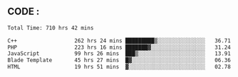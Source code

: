 ## CODE :
<!--START_SECTION:waka-->

```txt
Total Time: 710 hrs 42 mins

C++                  262 hrs 24 mins █████████▒░░░░░░░░░░░░░░░   36.71 %
PHP                  223 hrs 16 mins ███████▓░░░░░░░░░░░░░░░░░   31.24 %
JavaScript           99 hrs 26 mins  ███▒░░░░░░░░░░░░░░░░░░░░░   13.91 %
Blade Template       45 hrs 27 mins  █▓░░░░░░░░░░░░░░░░░░░░░░░   06.36 %
HTML                 19 hrs 51 mins  ▓░░░░░░░░░░░░░░░░░░░░░░░░   02.78 %
```

<!--END_SECTION:waka-->
